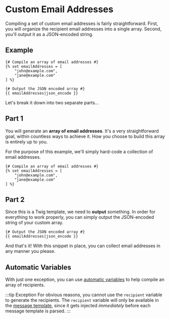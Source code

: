 # Custom Email Addresses

Compiling a set of custom email addresses is fairly straightforward. First, you will organize the recipient email addresses into a single array. Second, you'll output it as a JSON-encoded string. 

## Example

```twig
{# Compile an array of email addresses #}
{% set emailAddresses = [
    "john@example.com",
    "jane@example.com"
] %}

{# Output the JSON encoded array #}
{{ emailAddresses|json_encode }}
```

Let's break it down into two separate parts...

## Part 1

You will generate an **array of email addresses**. It's a very straightforward goal, within countless ways to achieve it. How you choose to build this array is entirely up to you.

For the purpose of this example, we'll simply hard-code a collection of email addresses.

```twig
{# Compile an array of email addresses #}
{% set emailAddresses = [
    "john@example.com",
    "jane@example.com"
] %}
```

## Part 2

Since this is a Twig template, we need to **output** something. In order for everything to work properly, you can simply output the JSON-encoded string of your custom array.

```twig
{# Output the JSON encoded array #}
{{ emailAddresses|json_encode }}
```

And that's it! With this snippet in place, you can collect email addresses in any manner you please.

## Automatic Variables

With just one exception, you can use [automatic variables](/messages/variables/) to help compile an array of recipients.

:::tip Exception
For obvious reasons, you cannot use the `recipient` variable to generate the recipients. The `recipient` variable will only be available in the [message template](/messages/edit-template/), since it gets injected _immediately_ before each message template is parsed.
:::
